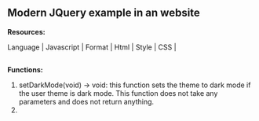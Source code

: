 ﻿## Modern JQuery example in an website

**Resources:**

Language | Javascript |
Format | Html |
Style |  CSS |

##

**Functions:**

 1. setDarkMode(void) -> void: this function sets the theme to dark mode if the user theme is dark mode. This function does not take any parameters and does not return anything.
 2.  

